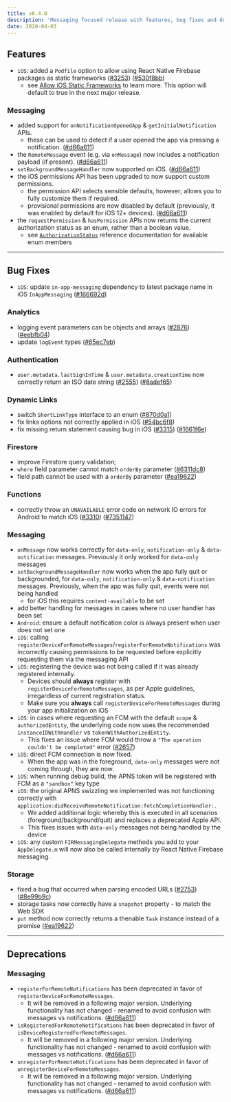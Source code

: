 ```yaml
---
title: v6.4.0
description: 'Messaging focused release with features, bug fixes and documentation updates.'
date: 2020-04-03
---
```


## Features

- `iOS`: added a `Podfile` option to allow using React Native Firebase packages as static frameworks ([#3253](https://github.com/invertase/react-native-firebase/issues/3253)) ([#530f8bb](https://github.com/invertase/react-native-firebase/commit/530f8bbb51f89f106854dbf1df5ec80211e2cf8b))
  - see [Allow iOS Static Frameworks](/#allow-ios-static-frameworks) to learn more. This option will default to true in the next major release.

### Messaging

- added support for `onNotificationOpenedApp` & `getInitialNotification` APIs.
  - these can be used to detect if a user opened the app via pressing a notification. ([#d66a611](https://github.com/invertase/react-native-firebase/commit/d66a6118f82005087f53b86571990fc071402153))
- the `RemoteMessage` event (e.g. via `onMessage`) now includes a notification payload (if present). ([#d66a611](https://github.com/invertase/react-native-firebase/commit/d66a6118f82005087f53b86571990fc071402153))
- `setBackgroundMessageHandler` now supported on iOS. ([#d66a611](https://github.com/invertase/react-native-firebase/commit/d66a6118f82005087f53b86571990fc071402153))
- the iOS permissions API has been upgraded to now support custom permissions.
  - the permission API selects sensible defaults, however; allows you to fully customize them if required.
  - provisional permissions are now disabled by default (previously, it was enabled by default for iOS 12+ devices). ([#d66a611](https://github.com/invertase/react-native-firebase/commit/d66a6118f82005087f53b86571990fc071402153))
- the `requestPermission` & `hasPermission` APIs now returns the current authorization status as an enum, rather than a boolean value.
  - see [`AuthorizationStatus`](/reference/messaging/authorizationstatus) reference documentation for available enum members

---

## Bug Fixes

- `iOS`: update `in-app-messaging` dependency to latest package name in iOS `InAppMessaging` ([#166692d](https://github.com/invertase/react-native-firebase/commit/166692d68ef396f3e8664edd7feab7c80038004b))

### Analytics

- logging event parameters can be objects and arrays ([#2876](https://github.com/invertase/react-native-firebase/issues/2876)) ([#eebfb04](https://github.com/invertase/react-native-firebase/commit/eebfb04a7c0a856a9d5d311ae99138df9ab90c3b))
- update `logEvent` types ([#65ec7eb](https://github.com/invertase/react-native-firebase/commit/65ec7eb431712f8c4d3cf96c24489e6a13ef4e13))

### Authentication

- `user.metadata.lastSignInTime` & `user.metadata.creationTime` now correctly return an ISO date string ([#2555](https://github.com/invertase/react-native-firebase/issues/2555)) ([#8adef65](https://github.com/invertase/react-native-firebase/commit/8adef653faa008e0146374f99f5ba1af902749bf))

### Dynamic Links

- switch `ShortLinkType` interface to an enum ([#870d0a1](https://github.com/invertase/react-native-firebase/commit/870d0a198692c65d2857765d1b216738ec74856f))
- fix links options not correctly applied in iOS ([#54bc6f8](https://github.com/invertase/react-native-firebase/commit/54bc6f8403b12a8cfaf0b862d13310ef28076d06))
- fix missing return statement causing bug in iOS ([#3315](https://github.com/invertase/react-native-firebase/issues/3315)) ([#1661f6e](https://github.com/invertase/react-native-firebase/commit/1661f6e084c47ed835cc4539c654286964a6d9a8))

### Firestore

- improve Firestore query validation;
- `where` field parameter cannot match `orderBy` parameter ([#6311dc8](https://github.com/invertase/react-native-firebase/commit/6311dc8f68e6cf0605d2f306885d2fbc0ef779d6))
- field path cannot be used with a `orderBy` parameter ([#ea19622](https://github.com/invertase/react-native-firebase/commit/b90a736fc8f9a1b25239bb68e5a62de711b673c7))

### Functions

- correctly throw an `UNAVAILABLE` error code on network IO errors for Android to match iOS ([#3310](https://github.com/invertase/react-native-firebase/issues/3310)) ([#7351147](https://github.com/invertase/react-native-firebase/commit/73511472bd7690158f3d9924d5f4d8c0cad69910))

### Messaging

- `onMessage` now works correctly for `data-only`, `notification-only` & `data-notification` messages. Previously it only worked for `data-only` messages
- `setBackgroundMessageHandler` now works when the app fully quit or backgrounded, for `data-only`, `notification-only` & `data-notification` messages. Previously, when the app was fully quit, events were not being handled
  - for iOS this requires `content-available` to be set
- add better handling for messages in cases where no user handler has been set
- `Android`: ensure a default notification color is always present when user does not set one
- `iOS`: calling `registerDeviceForRemoteMessages`/`registerForRemoteNotifications` was incorrectly causing permissions to be requested before explicitly requesting them via the messaging API
- `iOS`: registering the device was not being called if it was already registered internally.
  - Devices should **always** register with `registerDeviceForRemoteMessages`, as per Apple guidelines, irregardless of current registration status.
  - Make sure you **always** call `registerDeviceForRemoteMessages` during your app initialization on iOS
- `iOS`: in cases where requesting an FCM with the default `scope` & `authorizedEntity`, the underlying code now uses the recommended `instanceIDWithHandler` vs `tokenWithAuthorizedEntity`.
  - This fixes an issue where FCM would throw a `"The operation couldn’t be completed"` error ([#2657](https://github.com/invertase/react-native-firebase/issues/2657))
- `iOS`: direct FCM connection is now fixed.
  - When the app was in the foreground, `data-only` messages were not coming through, they are now.
- `iOS`: when running debug build, the APNS token will be registered with FCM as a `"sandbox"` key type
- `iOS`: the original APNS swizzling we implemented was not functioning correctly with `application:didReceiveRemoteNotification:fetchCompletionHandler:`.
  - We added additional logic whereby this is executed in all scenarios (foreground/background/quit) and replaces a deprecated Apple API.
  - This fixes issues with `data-only` messages not being handled by the device
- `iOS`: any custom `FIRMessagingDelegate` methods you add to your `AppDelegate.m` will now also be called internally by React Native Firebase messaging.

### Storage

- fixed a bug that occurred when parsing encoded URLs ([#2753](https://github.com/invertase/react-native-firebase/issues/2753)) ([#8e99b9c](https://github.com/invertase/react-native-firebase/commit/8e99b9cb9093ba0cc3aadcb56127c8500ea8bf36))
- storage tasks now correctly have a `snapshot` property - to match the Web SDK
- `put` method now correctly returns a thenable `Task` instance instead of a promise ([#ea19622](https://github.com/invertase/react-native-firebase/commit/ea1962270b6c20d5b15dbaaea5c4d88a0a4ae3e2))

---

## Deprecations

### Messaging

- `registerForRemoteNotifications` has been deprecated in favor of `registerDeviceForRemoteMessages`.
  - It will be removed in a following major version. Underlying functionality has not changed - renamed to avoid confusion with messages vs notifications. ([#d66a611](https://github.com/invertase/react-native-firebase/commit/d66a6118f82005087f53b86571990fc071402153))
- `isRegisteredForRemoteNotifications` has been deprecated in favor of `isDeviceRegisteredForRemoteMessages`.
  - It will be removed in a following major version. Underlying functionality has not changed - renamed to avoid confusion with messages vs notifications. ([#d66a611](https://github.com/invertase/react-native-firebase/commit/d66a6118f82005087f53b86571990fc071402153))
- `unregisterForRemoteNotifications` has been deprecated in favor of `unregisterDeviceForRemoteMessages`.
  - It will be removed in a following major version. Underlying functionality has not changed - renamed to avoid confusion with messages vs notifications. ([#d66a611](https://github.com/invertase/react-native-firebase/commit/d66a6118f82005087f53b86571990fc071402153))
